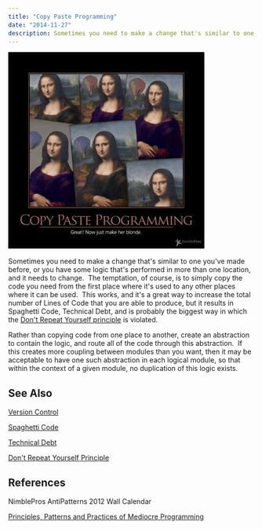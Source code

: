 ```yaml
---
title: "Copy Paste Programming"
date: "2014-11-27"
description: Sometimes you need to make a change that's similar to one you've made before, or you have some logic that's performed in more than one location, and it needs to change.
---
```


![CopyPasteProgramming](images/copy-paste-programming-400x400.jpg)

Sometimes you need to make a change that's similar to one you've made before, or you have some logic that's performed in more than one location, and it needs to change.  The temptation, of course, is to simply copy the code you need from the first place where it's used to any other places where it can be used.  This works, and it's a great way to increase the total number of Lines of Code that you are able to produce, but it results in Spaghetti Code, Technical Debt, and is probably the biggest way in which the [Don't Repeat Yourself principle](/principles/dont-repeat-yourself) is violated.

Rather than copying code from one place to another, create an abstraction to contain the logic, and route all of the code through this abstraction.  If this creates more coupling between modules than you want, then it may be acceptable to have one such abstraction in each logical module, so that within the context of a given module, no duplication of this logic exists.

## See Also

[Version Control](/tools/version-control)

[Spaghetti Code](/antipatterns/spaghetti-code)

[Technical Debt](/terms/technical-debt)

[Don't Repeat Yourself Principle](/principles/dont-repeat-yourself)

## References

NimblePros AntiPatterns 2012 Wall Calendar

[Principles, Patterns and Practices of Mediocre Programming](https://ardalis.com/principles-patterns-and-practices-of-mediocre-programming/)
